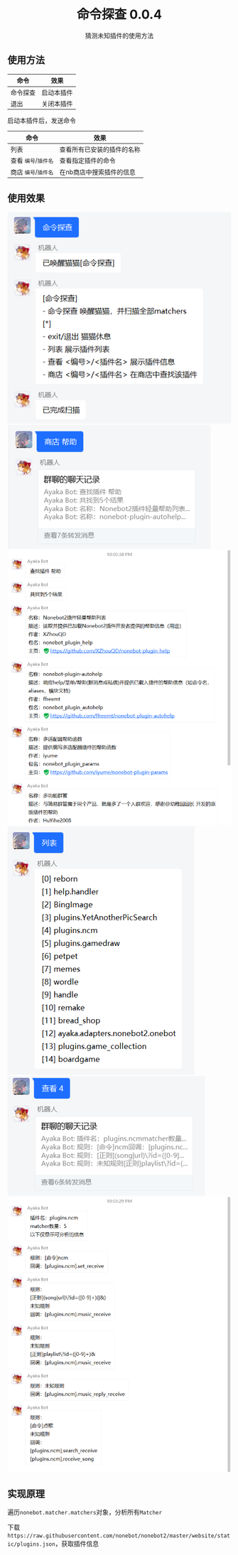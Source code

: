 <div align="center">

# 命令探查 0.0.4

猜测未知插件的使用方法

</div>

## 使用方法

| 命令     | 效果       |
| -------- | ---------- |
| 命令探查 | 启动本插件 |
| 退出     | 关闭本插件 |

启动本插件后，发送命令

| 命令                 | 效果                       |
| -------------------- | -------------------------- |
| 列表                 | 查看所有已安装的插件的名称 |
| 查看 `编号`/`插件名` | 查看指定插件的命令         |
| 商店 `编号`/`插件名` | 在nb商店中搜索插件的信息   |

## 使用效果 

![图片](pics/0.png)
![图片](pics/1.png)
![图片](pics/2.png)
![图片](pics/3.png)
![图片](pics/4.png)
![图片](pics/5.png)

## 实现原理

遍历`nonebot.matcher.matchers`对象，分析所有`Matcher`

下载`https://raw.githubusercontent.com/nonebot/nonebot2/master/website/static/plugins.json`，获取插件信息
